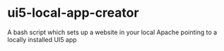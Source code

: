# ui5-local-app-creator
A bash script which sets up a website in your local Apache pointing to a locally installed UI5 app
